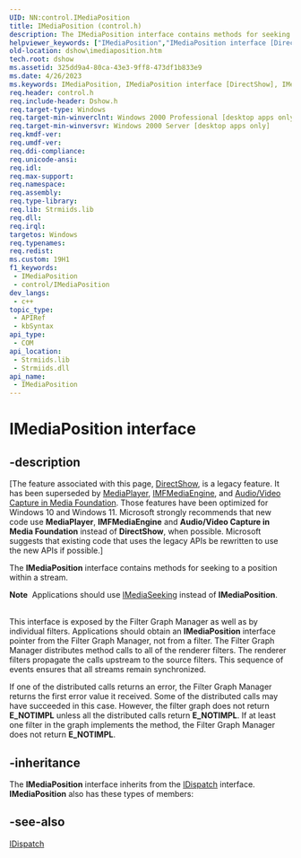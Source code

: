 ```yaml
---
UID: NN:control.IMediaPosition
title: IMediaPosition (control.h)
description: The IMediaPosition interface contains methods for seeking to a position within a stream.
helpviewer_keywords: ["IMediaPosition","IMediaPosition interface [DirectShow]","IMediaPosition interface [DirectShow]","described","IMediaPositionInterface","control/IMediaPosition","dshow.imediaposition"]
old-location: dshow\imediaposition.htm
tech.root: dshow
ms.assetid: 325dd9a4-80ca-43e3-9ff8-473df1b833e9
ms.date: 4/26/2023
ms.keywords: IMediaPosition, IMediaPosition interface [DirectShow], IMediaPosition interface [DirectShow],described, IMediaPositionInterface, control/IMediaPosition, dshow.imediaposition
req.header: control.h
req.include-header: Dshow.h
req.target-type: Windows
req.target-min-winverclnt: Windows 2000 Professional [desktop apps only]
req.target-min-winversvr: Windows 2000 Server [desktop apps only]
req.kmdf-ver: 
req.umdf-ver: 
req.ddi-compliance: 
req.unicode-ansi: 
req.idl: 
req.max-support: 
req.namespace: 
req.assembly: 
req.type-library: 
req.lib: Strmiids.lib
req.dll: 
req.irql: 
targetos: Windows
req.typenames: 
req.redist: 
ms.custom: 19H1
f1_keywords:
 - IMediaPosition
 - control/IMediaPosition
dev_langs:
 - c++
topic_type:
 - APIRef
 - kbSyntax
api_type:
 - COM
api_location:
 - Strmiids.lib
 - Strmiids.dll
api_name:
 - IMediaPosition
---
```


# IMediaPosition interface


## -description

\[The feature associated with this page, [DirectShow](/windows/win32/directshow/directshow), is a legacy feature. It has been superseded by [MediaPlayer](/uwp/api/Windows.Media.Playback.MediaPlayer), [IMFMediaEngine](/windows/win32/api/mfmediaengine/nn-mfmediaengine-imfmediaengine), and [Audio/Video Capture in Media Foundation](windows/win32/medfound/audio-video-capture-in-media-foundation). Those features have been optimized for Windows 10 and Windows 11. Microsoft strongly recommends that new code use **MediaPlayer**, **IMFMediaEngine** and **Audio/Video Capture in Media Foundation** instead of **DirectShow**, when possible. Microsoft suggests that existing code that uses the legacy APIs be rewritten to use the new APIs if possible.\]

The <b>IMediaPosition</b> interface contains methods for seeking to a position within a stream. 


<div class="alert"><b>Note</b>  Applications should use <a href="/windows/desktop/api/strmif/nn-strmif-imediaseeking">IMediaSeeking</a> instead of <b>IMediaPosition</b>. </div>
<div> </div>


This interface is exposed by the Filter Graph Manager as well as by individual filters. Applications should obtain an <b>IMediaPosition</b> interface pointer from the Filter Graph Manager, not from a filter. The Filter Graph Manager distributes method calls to all of the renderer filters. The renderer filters propagate the calls upstream to the source filters. This sequence of events ensures that all streams remain synchronized.

If one of the distributed calls returns an error, the Filter Graph Manager returns the first error value it received. Some of the distributed calls may have succeeded in this case. However, the filter graph does not return <b>E_NOTIMPL</b> unless all the distributed calls return <b>E_NOTIMPL</b>. If at least one filter in the graph implements the method, the Filter Graph Manager does not return <b>E_NOTIMPL</b>.

## -inheritance

The <b>IMediaPosition</b> interface inherits from the <a href="/previous-versions/windows/desktop/api/oaidl/nn-oaidl-idispatch">IDispatch</a> interface. <b>IMediaPosition</b> also has these types of members:

## -see-also

<a href="/previous-versions/windows/desktop/api/oaidl/nn-oaidl-idispatch">IDispatch</a>
